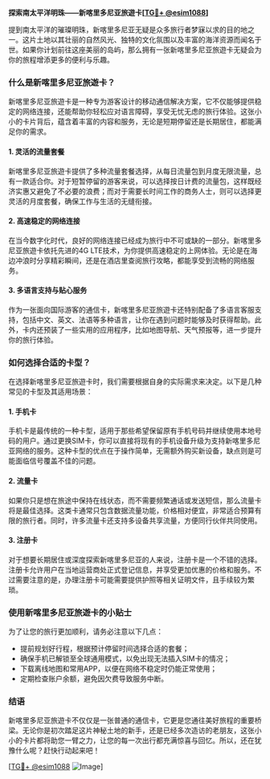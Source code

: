 **探索南太平洋明珠——新喀里多尼亚旅遊卡[[TG💪+ @esim1088](https://t.me/s/esim1088)]**

提到南太平洋的璀璨明珠，新喀里多尼亚无疑是众多旅行者梦寐以求的目的地之一。这片土地以其壮丽的自然风光、独特的文化氛围以及丰富的海洋资源而闻名于世。如果你计划前往这座美丽的岛屿，那么拥有一张新喀里多尼亚旅遊卡无疑会为你的旅程增添更多的便利与乐趣。

### **什么是新喀里多尼亚旅遊卡？**

新喀里多尼亚旅遊卡是一种专为游客设计的移动通信解决方案，它不仅能够提供稳定的网络连接，还能帮助你轻松应对语言障碍，享受无忧无虑的旅行体验。这张小小的卡片背后，蕴含着丰富的内容和服务，无论是短期停留还是长期居住，都能满足你的需求。

#### **1. 灵活的流量套餐**
新喀里多尼亚旅遊卡提供了多种流量套餐选择，从每日流量包到月度无限流量，总有一款适合你。对于短暂停留的游客来说，可以选择按日计费的流量包，这样既经济实惠又避免了不必要的浪费；而对于需要长时间工作的商务人士，则可以选择更灵活的月度套餐，确保工作与生活的无缝衔接。

#### **2. 高速稳定的网络连接**
在当今数字化时代，良好的网络连接已经成为旅行中不可或缺的一部分。新喀里多尼亚旅遊卡依托先进的4G LTE技术，为你提供高速稳定的上网体验。无论是在海边冲浪时分享精彩瞬间，还是在酒店里查阅旅行攻略，都能享受到流畅的网络服务。

#### **3. 多语言支持与贴心服务**
作为一张面向国际游客的通信卡，新喀里多尼亚旅遊卡还特别配备了多语言客服支持，包括中文、英文、法语等多种语言，让你在遇到问题时能够及时获得帮助。此外，卡内还预装了一些实用的应用程序，比如地图导航、天气预报等，进一步提升你的旅行体验。

### **如何选择合适的卡型？**

在选择新喀里多尼亚旅遊卡时，我们需要根据自身的实际需求来决定。以下是几种常见的卡型及其适用场景：

#### **1. 手机卡**
手机卡是最传统的一种卡型，适用于那些希望保留原有手机号码并继续使用本地号码的用户。通过更换SIM卡，你可以直接将现有的手机设备升级为支持新喀里多尼亚网络的服务。这种卡型的优点在于操作简单，无需额外购买新设备，缺点则是可能面临信号覆盖不佳的问题。

#### **2. 流量卡**
如果你只是想在旅途中保持在线状态，而不需要频繁通话或发送短信，那么流量卡将是最佳选择。这类卡通常只包含数据流量功能，价格相对便宜，非常适合预算有限的旅行者。同时，许多流量卡还支持多设备共享流量，方便同行伙伴共同使用。

#### **3. 注册卡**
对于想要长期居住或深度探索新喀里多尼亚的人来说，注册卡是一个不错的选择。注册卡允许用户在当地运营商处正式登记信息，并享受更加优惠的价格和服务。不过需要注意的是，办理注册卡可能需要提供护照等相关证明文件，且手续较为繁琐。

### **使用新喀里多尼亚旅遊卡的小贴士**

为了让您的旅行更加顺利，请务必注意以下几点：
- 提前规划好行程，根据预计停留时间选择合适的套餐；
- 确保手机已解锁至全球通用模式，以免出现无法插入SIM卡的情况；
- 下载离线地图和常用APP，以便在网络不稳定时仍能正常使用；
- 定期检查账户余额，避免因欠费导致服务中断。

### **结语**

新喀里多尼亚旅遊卡不仅仅是一张普通的通信卡，它更是您通往美好旅程的重要桥梁。无论你是初次踏足这片神秘土地的新手，还是已经多次造访的老朋友，这张小小的卡片都将助您一臂之力，让您的每一次出行都充满惊喜与回忆。所以，还在犹豫什么呢？赶快行动起来吧！

[[TG💪+ @esim1088](https://t.me/s/esim1088) ![Image](https://i.postimg.cc/4NQfJmqS/Snipaste-2025-05-13-00-14-12.png)]